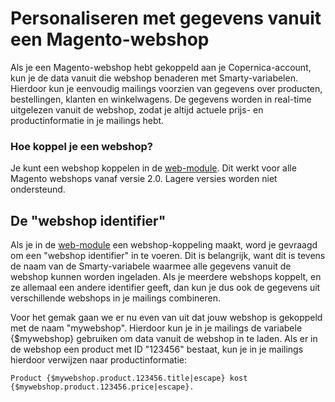 # Personaliseren met gegevens vanuit een Magento-webshop

Als je een Magento-webshop hebt gekoppeld aan je Copernica-account, kun je de data vanuit die webshop benaderen met Smarty-variabelen. 
Hierdoor kun je eenvoudig mailings voorzien van gegevens over producten, bestellingen, klanten en winkelwagens. De gegevens worden in 
real-time uitgelezen vanuit de webshop, zodat je altijd actuele prijs- en productinformatie in je mailings hebt.

### Hoe koppel je een webshop?

Je kunt een webshop koppelen in de [web-module](https://ms.copernica.com/#/web/). Dit werkt voor alle Magento webshops vanaf versie 2.0. 
Lagere versies worden niet ondersteund.

## De "webshop identifier"

Als je in de [web-module](https://ms.copernica.com/#/web/) een webshop-koppeling maakt, word je gevraagd om een "webshop identifier" 
in te voeren. Dit is belangrijk, want dit is tevens de naam van de Smarty-variabele waarmee alle gegevens vanuit de webshop kunnen worden ingeladen. 
Als je meerdere webshops koppelt, en ze allemaal een andere identifier geeft, dan kun je dus ook de gegevens uit verschillende webshops in je 
mailings combineren.

Voor het gemak gaan we er nu even van uit dat jouw webshop is gekoppeld met de naam "mywebshop". Hierdoor kun je in je mailings de variabele 
{$mywebshop} gebruiken om data vanuit de webshop in te laden. Als er in de webshop een product met ID "123456" bestaat, kun je in je mailings 
hierdoor verwijzen naar productinformatie:

```
Product {$mywebshop.product.123456.title|escape} kost {$mywebshop.product.123456.price|escape}.
```
